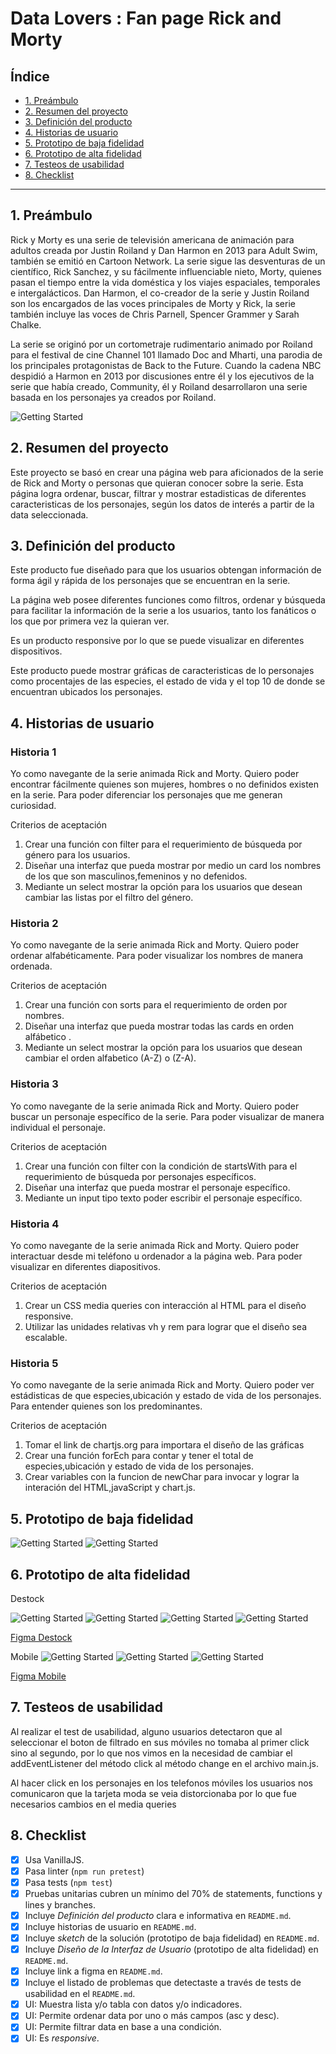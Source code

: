 # Data Lovers : Fan page Rick and Morty 

## Índice

* [1. Preámbulo](#1-preámbulo)
* [2. Resumen del proyecto](#2-resumen-del-proyecto)
* [3. Definición del producto](#3-definición-del-producto)
* [4. Historias de usuario](#4-historias-de-usuario)
* [5. Prototipo de baja fidelidad](#5-prototipo-de-baja-fidelidad5)
* [6. Prototipo de alta fidelidad](#6-prototipo-de-alta-fidelidad)
* [7. Testeos de usabilidad](#7-testeos-de-usabilidad)
* [8. Checklist](#8-checklist)

***

## 1. Preámbulo

Rick y Morty es una serie de televisión americana de animación para adultos creada por Justin Roiland y Dan Harmon en 2013 para Adult Swim, también se emitió en Cartoon Network. La serie sigue las desventuras de un científico, Rick Sanchez, y su fácilmente influenciable nieto, Morty, quienes pasan el tiempo entre la vida doméstica y los viajes espaciales, temporales e intergalácticos. Dan Harmon, el co-creador de la serie y Justin Roiland son los encargados de las voces principales de Morty y Rick, la serie también incluye las voces de Chris Parnell, Spencer Grammer y Sarah Chalke.

La serie se originó por un cortometraje rudimentario animado por Roiland para el festival de cine Channel 101 llamado Doc and Mharti, una parodia de los principales protagonistas de Back to the Future. Cuando la cadena NBC despidió a Harmon en 2013 por discusiones entre él y los ejecutivos de la serie que había creado, Community, él y Roiland desarrollaron una serie basada en los personajes ya creados por Roiland.

![Getting Started](./src/img/Img%20Serie.jpeg)

## 2. Resumen del proyecto

Este proyecto se basó en crear una página web para aficionados de la serie de Rick and Morty o
personas que quieran conocer sobre la serie. Esta página logra ordenar, buscar, filtrar y mostrar estadisticas de diferentes caracteristicas de los personajes, según los datos de interés a partir de la data seleccionada.


## 3. Definición del producto

Este producto fue diseñado para que los usuarios obtengan información de forma ágil y rápida de los personajes que se encuentran en la serie.

La página web posee diferentes funciones como filtros, ordenar y búsqueda para facilitar la información de la serie a los usuarios, tanto los fanáticos o los que por primera vez la quieran ver.

Es un producto responsive por lo que se puede visualizar en diferentes dispositivos.

Este producto puede mostrar gráficas de caracteristicas de lo personajes como  procentajes  de las especies, el estado de vida y  el top 10 de donde se encuentran ubicados los personajes.

## 4. Historias de usuario

### Historia 1 

Yo como navegante de la serie animada Rick and Morty.
Quiero poder encontrar fácilmente quienes son mujeres, hombres o no definidos  existen en la serie.
Para poder diferenciar los personajes que me generan curiosidad.

Criterios de aceptación

1. Crear una función con filter para el requerimiento de búsqueda por género para los
usuarios.
2. Diseñar una interfaz que pueda mostrar por medio un card los nombres de los que son masculinos,femeninos y no defenidos.
3. Mediante un select mostrar la opción para los usuarios que desean cambiar las listas
por el filtro del género.

### Historia 2

Yo como navegante de la serie animada Rick and Morty.
Quiero poder ordenar alfabéticamente.
Para poder visualizar los nombres de manera ordenada. 

Criterios de aceptación

1. Crear una función con sorts para el requerimiento de orden por nombres.
2. Diseñar una interfaz que pueda mostrar todas las cards en orden alfábetico .
3. Mediante un select mostrar la opción para los usuarios que desean cambiar el orden alfabetico (A-Z) o (Z-A).

### Historia 3

Yo como navegante de la serie animada Rick and Morty.
Quiero poder buscar un personaje específico de la serie.
Para poder visualizar de manera individual el personaje.

Criterios de aceptación

1. Crear una función con filter con la condición de startsWith para el requerimiento de búsqueda por personajes específicos.
2. Diseñar una interfaz que pueda mostrar el personaje específico.
3. Mediante un input tipo texto poder escribir el personaje específico.

### Historia 4

Yo como navegante de la serie animada Rick and Morty.
Quiero poder interactuar desde mi teléfono u ordenador a la página web.
Para poder visualizar en diferentes diapositivos.

Criterios de aceptación

1. Crear un CSS media queries con interacción al HTML para el diseño responsive.
2. Utilizar las unidades relativas vh y rem para lograr que el diseño sea escalable.

### Historia 5

Yo como navegante de la serie animada Rick and Morty.
Quiero poder ver estádisticas de que especies,ubicación y estado de vida de los personajes.
Para entender quienes son los predominantes.

Criterios de aceptación

1. Tomar el link de chartjs.org para importara el diseño de las gráficas
2. Crear una función forEch para contar y tener el total de especies,ubicación y estado de vida de los personajes.
3. Crear variables con la funcion de newChar para invocar y lograr la interación del HTML,javaScript y chart.js.


## 5. Prototipo de baja fidelidad

![Getting Started](./src/img/Prototipo%20de%20baja%20-%20Homepage.jpg)
![Getting Started](./src/img/Prototipo%20de%20baja%20-%20Character.jpg)

## 6. Prototipo de alta fidelidad


Destock

![Getting Started](./src/img/Welcome.png)
![Getting Started](./src/img/Characters.png)
![Getting Started](./src/img/Characters%20modal.png)
![Getting Started](./src/img/statistics.png)


[Figma Destock](https://www.figma.com/file/zpUAV617XLAKNxqoVO8UW3/Rick-and-Morty-(Copy)?node-id=0%3A1&t=4m7tkwd4lafoMfrI-0) 


Mobile
![Getting Started](./src/img/Homepage%20Mobil.png)
![Getting Started](./src/img/Character%20Mobile.png)
![Getting Started](./src/img/Character%20Modal.png)


[Figma Mobile](https://www.figma.com/file/zpUAV617XLAKNxqoVO8UW3/Rick-and-Morty-(Copy)?node-id=239%3A2&t=4m7tkwd4lafoMfrI-0) 

## 7. Testeos de usabilidad

Al realizar el test de usabilidad, alguno usuarios detectaron que al seleccionar el boton de filtrado en sus móviles no tomaba al primer click sino al segundo, por lo que nos vimos en la necesidad de cambiar el addEventListener del método click al método change en el archivo main.js.

Al hacer click en los personajes en los telefonos móviles los usuarios nos comunicaron que la tarjeta moda se veia distorcionaba por lo que fue necesarios cambios en el media  queries


## 8. Checklist

* [x] Usa VanillaJS.
* [x] Pasa linter (`npm run pretest`)
* [x] Pasa tests (`npm test`)
* [x] Pruebas unitarias cubren un mínimo del 70% de statements, functions y
  lines y branches.
* [x] Incluye _Definición del producto_ clara e informativa en `README.md`.
* [x] Incluye historias de usuario en `README.md`.
* [x] Incluye _sketch_ de la solución (prototipo de baja fidelidad) en
  `README.md`.
* [x] Incluye _Diseño de la Interfaz de Usuario_ (prototipo de alta fidelidad)
  en `README.md`.
* [x] Incluye link a figma en `README.md`.
* [x] Incluye el listado de problemas que detectaste a través de tests de
  usabilidad en el `README.md`.
* [x] UI: Muestra lista y/o tabla con datos y/o indicadores.
* [x] UI: Permite ordenar data por uno o más campos (asc y desc).
* [x] UI: Permite filtrar data en base a una condición.
* [x] UI: Es _responsive_.
